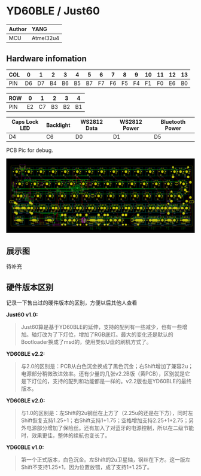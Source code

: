 # YD60BLE / Just60

|Author |YANG |
|:--- |:--- |
|MCU|Atmel32u4|

## Hardware infomation

| COL | 0 | 1 | 2 | 3 | 4 | 5 | 6 | 7 | 8 | 9 | 10 | 11 | 12| 13 |
| --- |-|-|-|-|-|-|-|-|-|-|-|-|-|-|
| PIN | D6 | D7 | B4 | B6| B5 | B7 | F7 | F6 | F5 | F4 | F1 | F0 | E6 | B0 |

| ROW| 0 | 1 | 2 | 3 | 4 |
| --- |-|-|-|-|-|
| PIN | E2| C7 | B3 | B2 | B1 |

| Caps Lock LED | Backlight | WS2812 Data | WS2812 Power | Bluetooth Power |
| --- |-|-|-|-|
| D4 | C6| D0 | D1 | D5 |


PCB Pic for debug.

![](assets/yd60ble_pcb_check.png)


## 展示图

待补充


## 硬件版本区别
记录一下售出过的硬件版本的区别，方便以后其他人查看

**Just60 v1.0:**
> Just60算是基于YD60BLE的延伸，支持的配列有一些减少，也有一些增加。轴灯改为了下灯位，增加了RGB底灯。最大的变化还是默认的Bootloader换成了msd的，使用类似U盘的刷机方式了。

**YD60BLE v2.2:**
> 与2.0的区别是：PCB从白色沉金换成了黑色沉金；右Shift增加了兼容2u；电源部分稍微改进效率。还有少量的几张v2.2B版（黄PCB），区别就是它是下灯位的，支持的配列和功能都是一样的。v2.2版也是YD60BLE的最终版本。

**YD60BLE v2.0:**
> 与1.0的区别是：左Shift的2u钢丝在上方了（2.25u的还是在下方），同时左Shift恢复支持1.25+1；右Shift支持1+1.75；空格增加支持2.25+1+2.75；另外电源部分增加了保险丝。还有加入了对蓝牙的电源控制，所以在二级节能时，效果更佳，整体的续航也变长了。

**YD60BLE v1.0:**
> 第一个正式版本，白色沉金。左Shift的2u卫星轴，钢丝在下方。这一版左Shift不支持1.25+1，因为位置放错，成了支持1+1.25了。